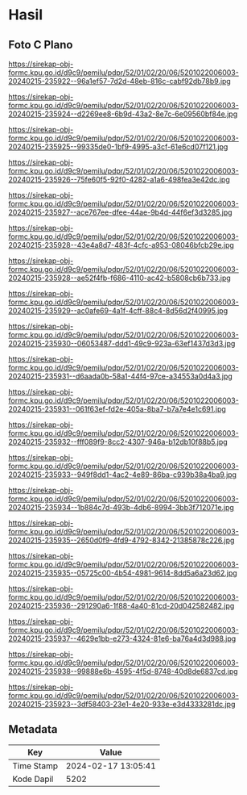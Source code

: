 # Hasil

## Foto C Plano

https://sirekap-obj-formc.kpu.go.id/d9c9/pemilu/pdpr/52/01/02/20/06/5201022006003-20240215-235922--96a1ef57-7d2d-48eb-816c-cabf92db78b9.jpg

https://sirekap-obj-formc.kpu.go.id/d9c9/pemilu/pdpr/52/01/02/20/06/5201022006003-20240215-235924--d2269ee8-6b9d-43a2-8e7c-6e09560bf84e.jpg

https://sirekap-obj-formc.kpu.go.id/d9c9/pemilu/pdpr/52/01/02/20/06/5201022006003-20240215-235925--99335de0-1bf9-4995-a3cf-61e6cd07f121.jpg

https://sirekap-obj-formc.kpu.go.id/d9c9/pemilu/pdpr/52/01/02/20/06/5201022006003-20240215-235926--75fe60f5-92f0-4282-a1a6-498fea3e42dc.jpg

https://sirekap-obj-formc.kpu.go.id/d9c9/pemilu/pdpr/52/01/02/20/06/5201022006003-20240215-235927--ace767ee-dfee-44ae-9b4d-44f6ef3d3285.jpg

https://sirekap-obj-formc.kpu.go.id/d9c9/pemilu/pdpr/52/01/02/20/06/5201022006003-20240215-235928--43e4a8d7-483f-4cfc-a953-08046bfcb29e.jpg

https://sirekap-obj-formc.kpu.go.id/d9c9/pemilu/pdpr/52/01/02/20/06/5201022006003-20240215-235928--ae52f4fb-f686-4110-ac42-b5808cb6b733.jpg

https://sirekap-obj-formc.kpu.go.id/d9c9/pemilu/pdpr/52/01/02/20/06/5201022006003-20240215-235929--ac0afe69-4a1f-4cff-88c4-8d56d2f40995.jpg

https://sirekap-obj-formc.kpu.go.id/d9c9/pemilu/pdpr/52/01/02/20/06/5201022006003-20240215-235930--06053487-ddd1-49c9-923a-63ef1437d3d3.jpg

https://sirekap-obj-formc.kpu.go.id/d9c9/pemilu/pdpr/52/01/02/20/06/5201022006003-20240215-235931--d6aada0b-58a1-44f4-97ce-a34553a0d4a3.jpg

https://sirekap-obj-formc.kpu.go.id/d9c9/pemilu/pdpr/52/01/02/20/06/5201022006003-20240215-235931--061f63ef-fd2e-405a-8ba7-b7a7e4e1c691.jpg

https://sirekap-obj-formc.kpu.go.id/d9c9/pemilu/pdpr/52/01/02/20/06/5201022006003-20240215-235932--fff089f9-8cc2-4307-946a-b12db10f88b5.jpg

https://sirekap-obj-formc.kpu.go.id/d9c9/pemilu/pdpr/52/01/02/20/06/5201022006003-20240215-235933--949f8dd1-4ac2-4e89-86ba-c939b38a4ba9.jpg

https://sirekap-obj-formc.kpu.go.id/d9c9/pemilu/pdpr/52/01/02/20/06/5201022006003-20240215-235934--1b884c7d-493b-4db6-8994-3bb3f712071e.jpg

https://sirekap-obj-formc.kpu.go.id/d9c9/pemilu/pdpr/52/01/02/20/06/5201022006003-20240215-235935--2650d0f9-4fd9-4792-8342-21385878c226.jpg

https://sirekap-obj-formc.kpu.go.id/d9c9/pemilu/pdpr/52/01/02/20/06/5201022006003-20240215-235935--05725c00-4b54-4981-9614-8dd5a6a23d62.jpg

https://sirekap-obj-formc.kpu.go.id/d9c9/pemilu/pdpr/52/01/02/20/06/5201022006003-20240215-235936--291290a6-1f88-4a40-81cd-20d042582482.jpg

https://sirekap-obj-formc.kpu.go.id/d9c9/pemilu/pdpr/52/01/02/20/06/5201022006003-20240215-235937--4629e1bb-e273-4324-81e6-ba76a4d3d988.jpg

https://sirekap-obj-formc.kpu.go.id/d9c9/pemilu/pdpr/52/01/02/20/06/5201022006003-20240215-235938--99888e6b-4595-4f5d-8748-40d8de6837cd.jpg

https://sirekap-obj-formc.kpu.go.id/d9c9/pemilu/pdpr/52/01/02/20/06/5201022006003-20240215-235923--3df58403-23e1-4e20-933e-e3d4333281dc.jpg


## Metadata

| Key        | Value               |
| ---------- | ------------------- |
| Time Stamp | 2024-02-17 13:05:41 |
| Kode Dapil | 5202                |



